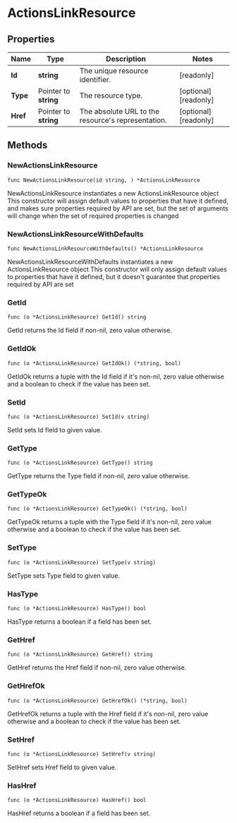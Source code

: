 # ActionsLinkResource

## Properties

|Name | Type | Description | Notes|
|------------ | ------------- | ------------- | -------------|
|**Id** | **string** | The unique resource identifier. | [readonly] |
|**Type** | Pointer to **string** | The resource type. | [optional] [readonly] |
|**Href** | Pointer to **string** | The absolute URL to the resource&#39;s representation. | [optional] [readonly] |

## Methods

### NewActionsLinkResource

`func NewActionsLinkResource(id string, ) *ActionsLinkResource`

NewActionsLinkResource instantiates a new ActionsLinkResource object
This constructor will assign default values to properties that have it defined,
and makes sure properties required by API are set, but the set of arguments
will change when the set of required properties is changed

### NewActionsLinkResourceWithDefaults

`func NewActionsLinkResourceWithDefaults() *ActionsLinkResource`

NewActionsLinkResourceWithDefaults instantiates a new ActionsLinkResource object
This constructor will only assign default values to properties that have it defined,
but it doesn't guarantee that properties required by API are set

### GetId

`func (o *ActionsLinkResource) GetId() string`

GetId returns the Id field if non-nil, zero value otherwise.

### GetIdOk

`func (o *ActionsLinkResource) GetIdOk() (*string, bool)`

GetIdOk returns a tuple with the Id field if it's non-nil, zero value otherwise
and a boolean to check if the value has been set.

### SetId

`func (o *ActionsLinkResource) SetId(v string)`

SetId sets Id field to given value.


### GetType

`func (o *ActionsLinkResource) GetType() string`

GetType returns the Type field if non-nil, zero value otherwise.

### GetTypeOk

`func (o *ActionsLinkResource) GetTypeOk() (*string, bool)`

GetTypeOk returns a tuple with the Type field if it's non-nil, zero value otherwise
and a boolean to check if the value has been set.

### SetType

`func (o *ActionsLinkResource) SetType(v string)`

SetType sets Type field to given value.

### HasType

`func (o *ActionsLinkResource) HasType() bool`

HasType returns a boolean if a field has been set.

### GetHref

`func (o *ActionsLinkResource) GetHref() string`

GetHref returns the Href field if non-nil, zero value otherwise.

### GetHrefOk

`func (o *ActionsLinkResource) GetHrefOk() (*string, bool)`

GetHrefOk returns a tuple with the Href field if it's non-nil, zero value otherwise
and a boolean to check if the value has been set.

### SetHref

`func (o *ActionsLinkResource) SetHref(v string)`

SetHref sets Href field to given value.

### HasHref

`func (o *ActionsLinkResource) HasHref() bool`

HasHref returns a boolean if a field has been set.



